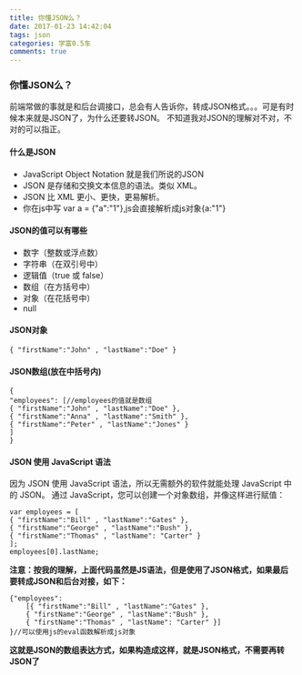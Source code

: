 ```yaml
---
title: 你懂JSON么？
date: 2017-01-23 14:42:04
tags: json
categories: 学富0.5车
comments: true
---
```

### 你懂JSON么？

前端常做的事就是和后台调接口，总会有人告诉你，转成JSON格式。。。可是有时候本来就是JSON了，为什么还要转JSON。
不知道我对JSON的理解对不对，不对的可以指正。

#### 什么是JSON

* JavaScript Object Notation 就是我们所说的JSON
* JSON 是存储和交换文本信息的语法。类似 XML。
* JSON 比 XML 更小、更快，更易解析。
* 你在js中写 var a = {"a":"1"},js会直接解析成js对象{a:"1"}

#### JSON的值可以有哪些

* 数字（整数或浮点数）
* 字符串（在双引号中）
* 逻辑值（true 或 false）
* 数组（在方括号中）
* 对象（在花括号中）
* null

<!-- more -->

#### JSON对象

~~~
{ "firstName":"John" , "lastName":"Doe" }
~~~

#### JSON数组(放在中括号内)

~~~
{
"employees": [//employees的值就是数组
{ "firstName":"John" , "lastName":"Doe" },
{ "firstName":"Anna" , "lastName":"Smith" },
{ "firstName":"Peter" , "lastName":"Jones" }
]
}
~~~

#### JSON 使用 JavaScript 语法

因为 JSON 使用 JavaScript 语法，所以无需额外的软件就能处理 JavaScript 中的 JSON。
通过 JavaScript，您可以创建一个对象数组，并像这样进行赋值：

~~~
var employees = [
{ "firstName":"Bill" , "lastName":"Gates" },
{ "firstName":"George" , "lastName":"Bush" },
{ "firstName":"Thomas" , "lastName": "Carter" }
];
employees[0].lastName;
~~~

**注意：按我的理解，上面代码虽然是JS语法，但是使用了JSON格式，如果最后要转成JSON和后台对接，如下：**

~~~
{"employees":
    [{ "firstName":"Bill" , "lastName":"Gates" },
    { "firstName":"George" , "lastName":"Bush" },
    { "firstName":"Thomas" , "lastName": "Carter" }]
}//可以使用js的eval函数解析成js对象
~~~

**这就是JSON的数组表达方式，如果构造成这样，就是JSON格式，不需要再转JSON了**






